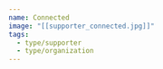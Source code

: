 ```yaml
---
name: Connected
image: "[[supporter_connected.jpg]]"
tags:
  - type/supporter
  - type/organization
---
```

